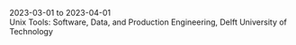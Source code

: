 2023-03-01 to 2023-04-01  
Unix Tools: Software, Data, and Production Engineering,
Delft University of Technology
